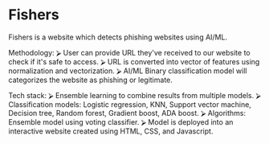 # Fishers

Fishers is a website which detects phishing websites using AI/ML.

Methodology:
⮚ User can provide URL they've received to our 
website to check if it's safe to access.
⮚ URL is converted into vector of features 
using normalization and vectorization.
⮚ AI/ML Binary classification model will 
categorizes the website as phishing or 
legitimate.

Tech stack:
⮚ Ensemble learning to combine results from multiple 
models.
⮚ Classification models: Logistic regression, KNN, Support 
vector machine, Decision tree, Random forest, Gradient 
boost, ADA boost.
⮚ Algorithms: Ensemble model using voting classifier.
⮚ Model is deployed into an interactive website created using 
HTML, CSS, and Javascript.

